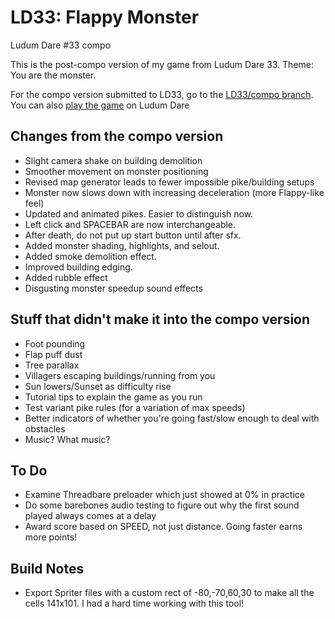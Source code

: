 # LD33: Flappy Monster
Ludum Dare #33 compo

This is the post-compo version of my game from Ludum Dare 33. Theme: You are the monster.

For the compo version submitted to LD33, go to the [LD33/compo branch](https://github.com/scriptorum/LD33/tree/compo). You can also [play the game](http://ludumdare.com/compo/ludum-dare-33/?action=preview&uid=17811) on Ludum Dare

## Changes from the compo version
- Slight camera shake on building demolition
- Smoother movement on monster positioning
- Revised map generator leads to fewer impossible pike/building setups
- Monster now slows down with increasing deceleration (more Flappy-like feel)
- Updated and animated pikes. Easier to distinguish now.
- Left click and SPACEBAR are now interchangeable.
- After death, do not put up start button until after sfx.
- Added monster shading, highlights, and selout.
- Added smoke demolition effect.
- Improved building edging.
- Added rubble effect
- Disgusting monster speedup sound effects

## Stuff that didn't make it into the compo version
- Foot pounding
- Flap puff dust
- Tree parallax
- Villagers escaping buildings/running from you
- Sun lowers/Sunset as difficulty rise
- Tutorial tips to explain the game as you run
- Test variant pike rules (for a variation of max speeds)
- Better indicators of whether you're going fast/slow enough to deal with obstacles
- Music? What music?

## To Do
- Examine Threadbare preloader which just showed at 0% in practice
- Do some barebones audio testing to figure out why the first sound played always comes at a delay
- Award score based on SPEED, not just distance. Going faster earns more points!

## Build Notes
- Export Spriter files with a custom rect of -80,-70,60,30 to make all the cells 141x101. I had a hard time working with this tool!


